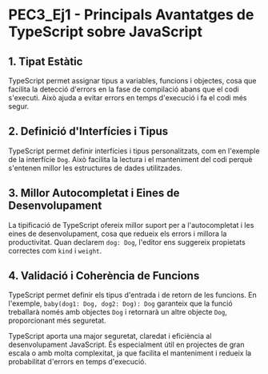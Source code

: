 # PEC3_Ej1 - Principals Avantatges de TypeScript sobre JavaScript

## 1. Tipat Estàtic
TypeScript permet assignar tipus a variables, funcions i objectes, cosa que facilita la detecció d'errors en la fase de compilació abans que el codi s'executi. Això ajuda a evitar errors en temps d'execució i fa el codi més segur.

## 2. Definició d'Interfícies i Tipus
TypeScript permet definir interfícies i tipus personalitzats, com en l'exemple de la interfície `Dog`. Això facilita la lectura i el manteniment del codi perquè s'entenen millor les estructures de dades utilitzades.

## 3. Millor Autocompletat i Eines de Desenvolupament
La tipificació de TypeScript ofereix millor suport per a l'autocompletat i les eines de desenvolupament, cosa que redueix els errors i millora la productivitat. Quan declarem `dog: Dog`, l'editor ens suggereix propietats correctes com `kind` i `weight`.

## 4. Validació i Coherència de Funcions
TypeScript permet definir els tipus d'entrada i de retorn de les funcions. En l'exemple, `baby(dog1: Dog, dog2: Dog): Dog` garanteix que la funció treballarà només amb objectes `Dog` i retornarà un altre objecte `Dog`, proporcionant més seguretat.


TypeScript aporta una major seguretat, claredat i eficiència al desenvolupament JavaScript. És especialment útil en projectes de gran escala o amb molta complexitat, ja que facilita el manteniment i redueix la probabilitat d'errors en temps d'execució.
